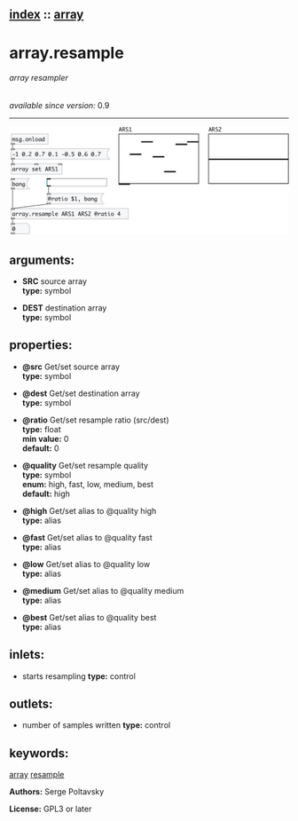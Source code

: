 [index](index.html) :: [array](category_array.html)
---

# array.resample

###### array resampler

*available since version:* 0.9

---




[![example](../examples/img/array.resample.jpg)](../examples/pd/array.resample.pd)



## arguments:

* **SRC**
source array<br>
__type:__ symbol<br>

* **DEST**
destination array<br>
__type:__ symbol<br>





## properties:

* **@src** 
Get/set source array<br>
__type:__ symbol<br>

* **@dest** 
Get/set destination array<br>
__type:__ symbol<br>

* **@ratio** 
Get/set resample ratio (src/dest)<br>
__type:__ float<br>
__min value:__ 0<br>
__default:__ 0<br>

* **@quality** 
Get/set resample quality<br>
__type:__ symbol<br>
__enum:__ high, fast, low, medium, best<br>
__default:__ high<br>

* **@high** 
Get/set alias to @quality high<br>
__type:__ alias<br>

* **@fast** 
Get/set alias to @quality fast<br>
__type:__ alias<br>

* **@low** 
Get/set alias to @quality low<br>
__type:__ alias<br>

* **@medium** 
Get/set alias to @quality medium<br>
__type:__ alias<br>

* **@best** 
Get/set alias to @quality best<br>
__type:__ alias<br>



## inlets:

* starts resampling 
__type:__ control<br>



## outlets:

* number of samples written
__type:__ control<br>



## keywords:

[array](keywords/array.html)
[resample](keywords/resample.html)






**Authors:** Serge Poltavsky




**License:** GPL3 or later






